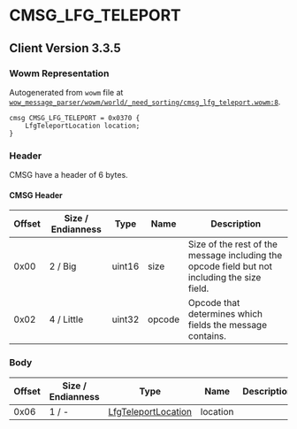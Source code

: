 # CMSG_LFG_TELEPORT

## Client Version 3.3.5

### Wowm Representation

Autogenerated from `wowm` file at [`wow_message_parser/wowm/world/_need_sorting/cmsg_lfg_teleport.wowm:8`](https://github.com/gtker/wow_messages/tree/main/wow_message_parser/wowm/world/_need_sorting/cmsg_lfg_teleport.wowm#L8).
```rust,ignore
cmsg CMSG_LFG_TELEPORT = 0x0370 {
    LfgTeleportLocation location;
}
```
### Header

CMSG have a header of 6 bytes.

#### CMSG Header

| Offset | Size / Endianness | Type   | Name   | Description |
| ------ | ----------------- | ------ | ------ | ----------- |
| 0x00   | 2 / Big           | uint16 | size   | Size of the rest of the message including the opcode field but not including the size field.|
| 0x02   | 4 / Little        | uint32 | opcode | Opcode that determines which fields the message contains.|

### Body

| Offset | Size / Endianness | Type | Name | Description | Comment |
| ------ | ----------------- | ---- | ---- | ----------- | ------- |
| 0x06 | 1 / - | [LfgTeleportLocation](lfgteleportlocation.md) | location |  |  |

